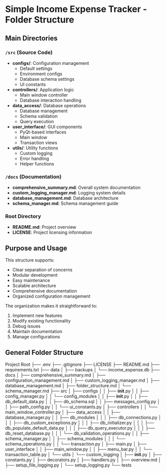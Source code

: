 # Simple Income Expense Tracker - Folder Structure

## Main Directories

### `/src` (Source Code)
- **configs/**: Configuration management
  - Default settings
  - Environment configs
  - Database schema settings
  - UI constants
- **controllers/**: Application logic
  - Main window controller
  - Database interaction handling
- **data_access/**: Database operations
  - Database management
  - Schema validation
  - Query execution
- **user_interface/**: GUI components
  - PyQt-based interfaces
  - Main window
  - Transaction views
- **utils/**: Utility functions
  - Custom logging
  - Error handling
  - Helper functions

### `/docs` (Documentation)
- **comprehensive_summary.md**: Overall system documentation
- **custom_logging_manager.md**: Logging system details
- **database_management.md**: Database architecture
- **schema_manager.md**: Schema management guide

### Root Directory
- **README.md**: Project overview
- **LICENSE**: Project licensing information

## Purpose and Usage

This structure supports:
- Clear separation of concerns
- Modular development
- Easy maintenance
- Scalable architecture
- Comprehensive documentation
- Organized configuration management

The organization makes it straightforward to:
1. Implement new features
2. Modify existing functionality
3. Debug issues
4. Maintain documentation
5. Manage configurations

## General Folder Structure
Project Root
├── .env
├── .gitignore
├── LICENSE
├── README.md
├── requirements.txt
├── data
│   ├── backups
│   └── income_expense.db
├── docs
│   ├── comprehensive_summary.md
│   ├── configuration_management.md
│   ├── custom_logging_manager.md
│   ├── database_management.md
│   ├── folder_structure.md
│   └── schema_manager.md
├── src
│   ├── configs
│   │   ├── __init__.py
│   │   ├── config_manager.py
│   │   └── config_modules
│   │       ├── __init__.py
│   │       ├── db_default_data.py
│   │       ├── db_schema.sql
│   │       ├── messages_config.py
│   │       ├── path_config.py
│   │       └── ui_constants.py
│   ├── controllers
│   │   └── main_window_controller.py
│   ├── data_access
│   │   ├── database_manager.py
│   │   ├── db_modules
│   │   │   ├── db_connections.py
│   │   │   ├── db_custom_exceptions.py
│   │   │   ├── db_initializer.py
│   │   │   ├── db_populate_default_data.py
│   │   │   ├── db_query_executor.py
│   │   │   ├── db_reset_database.py
│   │   │   └── db_validation_operations.py
│   │   ├── schema_manager.py
│   │   ├── schema_modules
│   │   │   └── schema_operations.py
│   │   └── transaction.py
│   ├── main.py
│   ├── user_interface
│   │   ├── main_window.py
│   │   ├── menu_bar.py
│   │   └── transaction_table.py
│   └── utils
│       └── custom_logging
│           ├── __init__.py
│           ├── constants.py
│           ├── decorators.py
│           ├── handlers.py
│           ├── overview.md
│           ├── setup_file_logging.py
│           └── setup_logging.py
└── tests